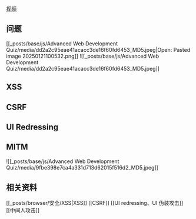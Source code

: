 [视频](https://tongyi.aliyun.com/efficiency/doc/transcripts/g34dn8ea5o63nwjz?source=2)

## 问题
[[_posts/base/js/Advanced Web Development Quiz/media/dd2a2c95eae41acacc3de16f60fd6453_MD5.jpeg|Open: Pasted image 20250121100532.png]]
![[_posts/base/js/Advanced Web Development Quiz/media/dd2a2c95eae41acacc3de16f60fd6453_MD5.jpeg]]


## XSS


## CSRF


## UI Redressing


## MITM
![[_posts/base/js/Advanced Web Development Quiz/media/9fbe398e7ca4a331d713d62015f516d2_MD5.jpeg]]

## 相关资料
[[_posts/browser/安全/XSS|XSS]]
[[CSRF]]
[[UI redressing、UI 伪装攻击]]
[[中间人攻击]]

